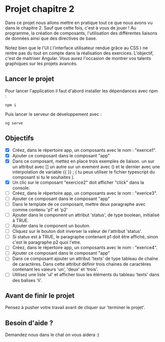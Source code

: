 # Projet chapitre 2

Dans ce projet nous allons mettre en pratique tout ce que nous avons vu dans le chapitre 2. Sauf que cette fois, c'est à vous de jouer ! Au programme, la création de composants, l'utilisation des différentes liaisons de données ainsi que des directives de base.

Notez bien que le l'UI ( l'interface utilisateur rendue grâce au CSS ) ne rentre pas du tout en compte dans la réalisation des exercices. L'objectif, c'est de maitriser Angular. Vous aurez l'occasion de montrer vos talents graphiques sur les projets avancés.

## Lancer le projet

Pour lancer l'application il faut d'abord installer les dépendances avec npm : 

`npm i`

Puis lancer le serveur de développement avec : 

`ng serve`

## Objectifs

* [x] Créez, dans le répertoire app, un composants avec le nom : "exerice1".
* [x] Ajouter ce composant dans le composant "app"
* [x] Dans ce composant, mettez en place trois exemples de liaison. un sur un attribut avec [] un autre sur un evement avec () et le dernier avec une interpolation de variable {{ }} ; ( tu peux utiliser le fichier typescript du composant si tu le souhaites ).
* [x] Un clic sur le composant "exercice2" doit afficher "click" dans la console.
* [ ] Créez, dans le répertoire app, un composants avec le nom : "exerice3".
* [ ] Ajouter ce composant dans le composant "app"
* [ ] Dans le template de ce composant, mettre deux paragraphe avec comme contenu 'p1' et 'p2'      
* [ ] Ajouter dans le component un attribut 'status', de type boolean, initialisé à TRUE.
* [ ] Ajouter dans le component un bouton.
* [ ] Cliquez sur le bouton doit inverser la valeur de l'attribut 'status'.
* [ ] Si status est à TRUE, le paragraphe contenant p1 doit être affiché, sinon c'est le paragraphe p2 quoi l'etre.
* [ ] Créez, dans le répertoire app, un composants avec le nom : "exerice4".
* [ ] Ajouter ce composant dans le composant "app"
* [ ] Dans ce composant ajouter un attribut 'texts' de type tableau de chaîne de caractères. Dans cette attribut définir trois chaines de caractères contenant les valeurs 'un', 'deux' et 'trois'.
* [ ] Utilisez une liste 'ul' et afficher tous les éléments du tableau 'texts' dans des balises 'li'.
      
## Avant de finir le projet

Pensez à pusher votre travail avant de cliquer sur 'terminer le projet'.

## Besoin d'aide ?

Demandez nous dans le chat on vous aidera :)

